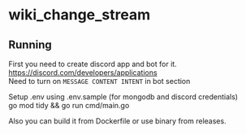 # wiki_change_stream

## Running 
First you need to create discord app and bot for it. <br>
https://discord.com/developers/applications<br>
Need to turn on `MESSAGE CONTENT INTENT` in bot section<br>

Setup .env using .env.sample (for mongodb and discord credentials)<br>
go mod tidy && go run cmd/main.go<br>

Also you can build it from Dockerfile or use binary from releases.<br>
